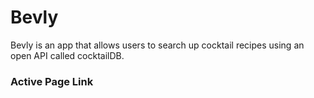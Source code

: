 # Bevly

Bevly is an app that allows users to search up cocktail recipes using an open API called cocktailDB.

### Active Page Link


